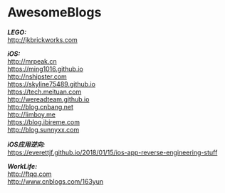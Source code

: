 # AwesomeBlogs

***LEGO:***  
http://jkbrickworks.com  

***iOS:***  
http://mrpeak.cn  
https://ming1016.github.io  
http://nshipster.com  
https://skyline75489.github.io  
https://tech.meituan.com  
http://wereadteam.github.io  
http://blog.cnbang.net  
http://limboy.me  
https://blog.ibireme.com  
http://blog.sunnyxx.com  

***iOS应用逆向:***  
https://everettjf.github.io/2018/01/15/ios-app-reverse-engineering-stuff  

***WorkLife:***  
http://ftqq.com  
http://www.cnblogs.com/163yun
